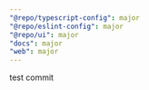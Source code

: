 ```yaml
---
"@repo/typescript-config": major
"@repo/eslint-config": major
"@repo/ui": major
"docs": major
"web": major
---
```


test commit
